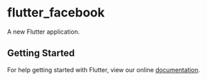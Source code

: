 # flutter_facebook

A new Flutter application.

## Getting Started

For help getting started with Flutter, view our online
[documentation](https://flutter.io/).
